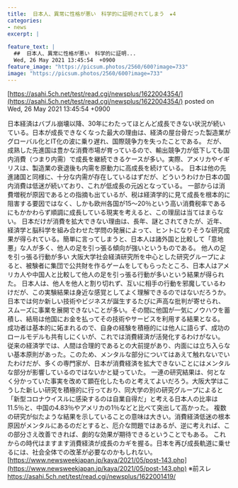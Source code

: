 ```yaml
---
title:  日本人、異常に性格が悪い　科学的に証明されてしまう　★4  
categories:
- news
excerpt: |
  
feature_text: |
  ##  日本人、異常に性格が悪い　科学的に証明...
  Wed, 26 May 2021 13:45:54  +0900
feature_image: "https://picsum.photos/2560/600?image=733"
image: "https://picsum.photos/2560/600?image=733"
---
```


[https://asahi.5ch.net/test/read.cgi/newsplus/1622004354/](https://asahi.5ch.net/test/read.cgi/newsplus/1622004354/)
posted on Wed, 26 May 2021 13:45:54  +0900

<!--more-->

日本経済はバブル崩壊以降、30年にわたってほとんど成長できない状況が続いている。日本が成長できなくなった最大の理由は、経済の屋台骨だった製造業がグローバル化とIT化の波に乗り遅れ、国際競争力を失ったことである。 だが、成熟した先進国は豊かな消費市場が育っているので、輸出競争力が低下しても国内消費（つまり内需）で成長を継続できるケースが多い。実際、アメリカやイギリスは、製造業の衰退後も内需を原動力に高成長を続けている。 日本は他の先進諸国と同様に、十分な内需が存在しているはずだが、どういうわけか日本の国内消費は低迷が続いており、これが低成長の元凶となっている。 一部からは消費増税が原因であるとの指摘も出ているが、税は経済学的に見て成長を根本的に阻害する要因ではなく、しかも欧州各国が15〜20％という高い消費税率であるにもかかわらず順調に成長している現実を考えると、この理屈は当てはまらない。 日本だけが消費を拡大できない理由は、長年、謎とされてきたが、近年、経済学と脳科学を組み合わせた学問の発展によって、ヒントになりそうな研究成果が得られている。簡単に言ってしまうと、日本人は諸外国と比較して「意地悪」な人が多く、他人の足を引っ張る傾向が強いというものである。 他人の足を引っ張る行動が多い 大阪大学社会経済研究所を中心とした研究グループによると、被験者に集団で公共財を作るゲームをしてもらったところ、日本人はアメリカ人や中国人と比較して他人の足を引っ張る行動が多いという結果が得られた。 日本人は、他人を他人と割り切れず、互いに相手の行動を邪魔しているわけだが、この実験結果は身近な感覚としてよく理解できるのではないだろうか。 日本では何か新しい技術やビジネスが誕生するたびに声高な批判が寄せられ、スムーズに事業を展開できないことが多い。その間に他国が一気にノウハウを蓄積し、結局は他国にお金を払ってその技術やサービスを利用する結果となる。 成功者は基本的に妬まれるので、自身の経験を積極的には他人に語らず、成功のロールモデルも共有しにくいが、これでは消費経済が活発化するわけがない。 従来の経済学では、人間は合理的であるとの大前提があり、内面には立ち入らない基本原則があった。このため、メンタルな部分についてはあえて触れないでいたわけだが、多くの専門家が、日本が消費経済を拡大できないことにはメンタルな部分が影響しているのではないかと疑っていた。 一連の研究結果は、何となく分かっていた事実を改めて顕在化したものと考えてよいだろう。大阪大学はこうした新しい研究を積極的に行っており、同大学の別の研究グループによると「新型コロナウイスルに感染するのは自業自得だ」と考える日本人の比率は11.5％と、中国の4.83％やアメリカの1％などと比べて突出して高かった。 複数の研究が似たような結果を示していることの意味は大きい。消費経済低迷の根本原因がメンタルにあるのだとすると、厄介な問題ではあるが、逆に考えれば、この部分さえ改善できれば、劇的な効果が期待できるということでもある。 これからの時代はますます消費経済が成長のカギを握る。日本を再び成長軌道に乗せるには、社会全体での改革が必要なのかもしれない。 [https://www.newsweekjapan.jp/kaya/2021/05/post-143.php](https://www.newsweekjapan.jp/kaya/2021/05/post-143.php) ※前スレ https://asahi.5ch.net/test/read.cgi/newsplus/1622001419/
